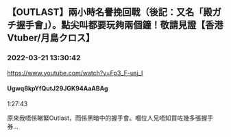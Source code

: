 ## 【OUTLAST】兩小時名譽挽回戰（後記：又名「殿ガチ握手會」）。點尖叫都要玩夠兩個鐘！敬請見證【香港Vtuber/月島クロス】
### 2022-03-21 13:30:42
https://www.youtube.com/watch?v=Fp3_F-usj_I
#### Ugwq8kpYfQutJ29JGK94AaABAg
1:27:43

原來我唔係睇緊Outlast，而係黑暗中的握手會。嗰位人兄唔知買咗幾多張握手券...

